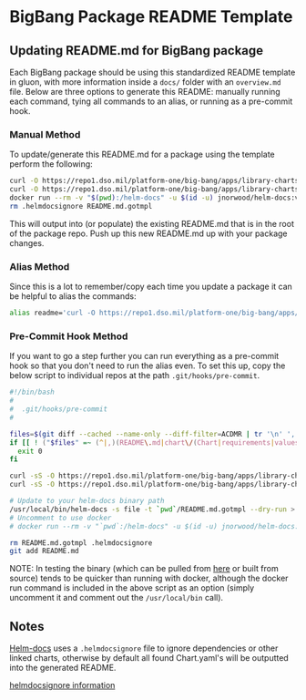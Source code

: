 # BigBang Package README Template

## Updating README.md for BigBang package

Each BigBang package should be using this standardized README template in gluon, with more information inside a `docs/` folder with an `overview.md` file. Below are three options to generate this README: manually running each command, tying all commands to an alias, or running as a pre-commit hook.

### Manual Method

To update/generate this README.md for a package using the template perform the following:

```bash
curl -O https://repo1.dso.mil/platform-one/big-bang/apps/library-charts/gluon/-/raw/master/docs/README.md.gotmpl
curl -O https://repo1.dso.mil/platform-one/big-bang/apps/library-charts/gluon/-/raw/master/docs/.helmdocsignore
docker run --rm -v "$(pwd):/helm-docs" -u $(id -u) jnorwood/helm-docs:v1.5.0 -s file -t /helm-docs/README.md.gotmpl --dry-run > README.md
rm .helmdocsignore README.md.gotmpl
```

This will output into (or populate) the existing README.md that is in the root of the package repo. Push up this new README.md up with your package changes.

### Alias Method

Since this is a lot to remember/copy each time you update a package it can be helpful to alias the commands:

```bash
alias readme='curl -O https://repo1.dso.mil/platform-one/big-bang/apps/library-charts/gluon/-/raw/master/docs/README.md.gotmpl && curl -O https://repo1.dso.mil/platform-one/big-bang/apps/library-charts/gluon/-/raw/master/docs/.helmdocsignore && docker run --rm -v "`pwd`:/helm-docs" -u $(id -u) jnorwood/helm-docs:v1.5.0 -s file -t /helm-docs/README.md.gotmpl --dry-run > README.md && rm README.md.gotmpl .helmdocsignore'
```

### Pre-Commit Hook Method

If you want to go a step further you can run everything as a pre-commit hook so that you don't need to run the alias even. To set this up, copy the below script to individual repos at the path `.git/hooks/pre-commit`.

```bash
#!/bin/bash
#
#  .git/hooks/pre-commit
#

files=$(git diff --cached --name-only --diff-filter=ACDMR | tr '\n' ',')
if [[ ! ("$files" =~ (^|,)(README\.md|chart\/(Chart|requirements|values)\.yaml)($|,)) ]]; then
  exit 0
fi

curl -sS -O https://repo1.dso.mil/platform-one/big-bang/apps/library-charts/gluon/-/raw/master/docs/README.md.gotmpl
curl -sS -O https://repo1.dso.mil/platform-one/big-bang/apps/library-charts/gluon/-/raw/master/docs/.helmdocsignore

# Update to your helm-docs binary path
/usr/local/bin/helm-docs -s file -t `pwd`/README.md.gotmpl --dry-run > README.md
# Uncomment to use docker
# docker run --rm -v "`pwd`:/helm-docs" -u $(id -u) jnorwood/helm-docs:v1.5.0 -s file -t /helm-docs/README.md.gotmpl --dry-run > README.md

rm README.md.gotmpl .helmdocsignore
git add README.md
```

NOTE: In testing the binary (which can be pulled from [here](https://github.com/norwoodj/helm-docs/releases) or built from source) tends to be quicker than running with docker, although the docker run command is included in the above script as an option (simply uncomment it and comment out the `/usr/local/bin` call).

## Notes
[Helm-docs](https://github.com/norwoodj/helm-docs) uses a `.helmdocsignore` file to ignore dependencies or other linked charts, otherwise by default all found Chart.yaml's will be outputted into the generated README.

[helmdocsignore information](https://github.com/norwoodj/helm-docs#ignoring-chart-directories)
